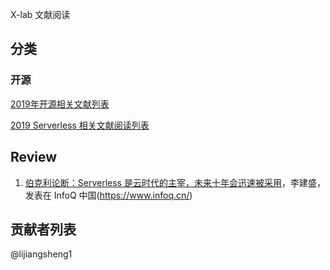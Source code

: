 X-lab 文献阅读

## 分类

### 开源

[2019年开源相关文献列表](opensource_paper_list.md)

[2019 Serverless 相关文献阅读列表](serverless_paper_list_2019.md)

## Review

1. [伯克利论断：Serverless 是云时代的主宰，未来十年会迅速被采用](https://mp.weixin.qq.com/s/25NlQwPGokxNLM9YReN4NA)，李建盛， 发表在 InfoQ 中国(https://www.infoq.cn/)

## 贡献者列表

@lijiangsheng1
